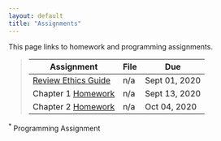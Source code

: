 ```yaml
---
layout: default
title: "Assignments"
---
```


This page links to homework and programming assignments.

> Assignment | File | Due
> ---------- | ---- | ---
> [Review Ethics Guide](assignment01.html) | n/a | Sept 01, 2020
> Chapter 1 [Homework](homework1.html) | n/a | Sept 13, 2020
> Chapter 2 [Homework](homework2.html) | n/a | Oct 04, 2020

<sup>*</sup> Programming Assignment
